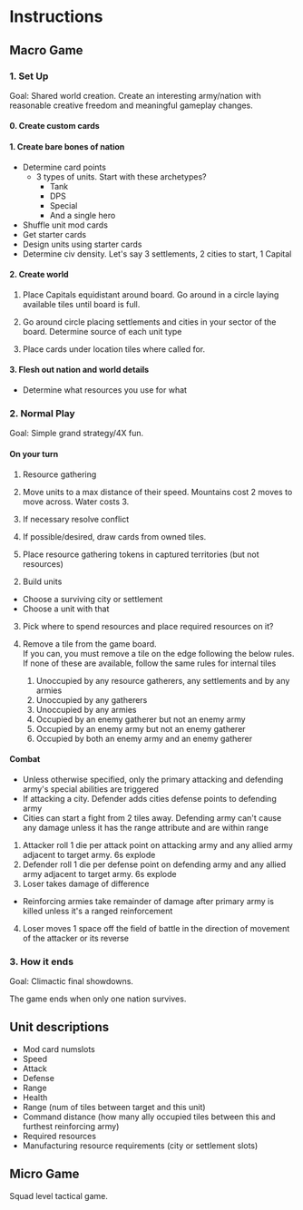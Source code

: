 # Instructions

## Macro Game

### 1. Set Up

Goal: Shared world creation. Create an interesting army/nation with reasonable creative freedom and meaningful gameplay changes.

#### 0. Create custom cards

#### 1. Create bare bones of nation

- Determine card points
  - 3 types of units. Start with these archetypes?
    - Tank
    - DPS
    - Special
    - And a single hero
- Shuffle unit mod cards
- Get starter cards
- Design units using starter cards
- Determine civ density. Let's say 3 settlements, 2 cities to start, 1 Capital


#### 2. Create world

1. Place Capitals equidistant around board. Go around in a circle laying available tiles until board is full.

2. Go around circle placing settlements and cities in your sector of the board. Determine source of each unit type

2. Place cards under location tiles where called for.

#### 3. Flesh out nation and world details

- Determine what resources you use for what

### 2. Normal Play

Goal: Simple grand strategy/4X fun.

#### On your turn

1. Resource gathering <!-- I'd like to have players need to wait a turn to get resource but without trying to -->

3. Move units to a max distance of their speed. Mountains cost 2 moves to move across. Water costs 3.
  1. If necessary resolve conflict
  1. If possible/desired, draw cards from owned tiles.
  2. Place resource gathering tokens in captured territories (but not resources)
  <!-- TODO determine limit on resource gatherers -->

2. Build units
- Choose a surviving city or settlement
- Choose a unit with that

3. Pick where to spend resources and place required resources on it?

4. Remove a tile from the game board.  
    If you can, you must remove a tile on the edge following the below rules. If none of these are available, follow the same rules for internal tiles
    1. Unoccupied by any resource gatherers, any settlements and by any armies
    1. Unoccupied by any gatherers
    1. Unoccupied by any armies
    1. Occupied by an enemy gatherer but not an enemy army
    1. Occupied by an enemy army but not an enemy gatherer
    1. Occupied by both an enemy army and an enemy gatherer

####  Combat

- Unless otherwise specified, only the primary attacking and defending army's special abilities are triggered
- If attacking a city. Defender adds cities defense points to defending army
- Cities can start a fight from 2 tiles away. Defending army can't cause any damage unless it has the range attribute and are within range

1. Attacker roll 1 die per attack point on attacking army and any allied army adjacent to target army. 6s explode <!-- Do I want to instead make exploding 6s a card -->
2. Defender roll 1 die per defense point on defending army and any allied army adjacent to target army. 6s explode
3. Loser takes damage of difference
  - Reinforcing armies take remainder of damage after primary army is killed unless it's a ranged reinforcement
4. Loser moves 1 space off the field of battle in the direction of movement of the attacker or its reverse


### 3. How it ends

Goal: Climactic final showdowns.

The game ends when only one nation survives.

## Unit descriptions

- Mod card numslots
- Speed
- Attack
- Defense
- Range
- Health
- Range (num of tiles between target and this unit)
- Command distance (how many ally occupied tiles between this and furthest reinforcing army)
- Required resources
- Manufacturing resource requirements (city or settlement slots)

## Micro Game

Squad level tactical game.